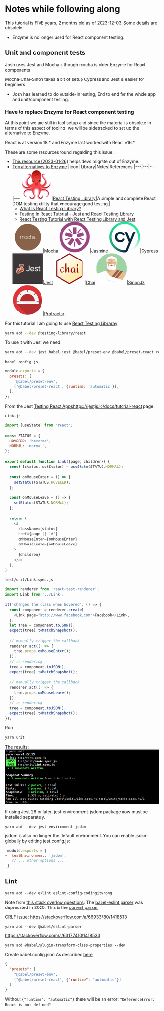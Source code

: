 # Notes while following along

This tutorial is FIVE years, 2 months old as of 2023-12-03. Some details are obsolete
- Enzyme is no longer used for React component testing.

## Unit and component tests
Josh uses Jest and Mocha although mocha is older
Enzyme for React components

Mocha-Chai-Sinon takes a bit of setup
Cypress and Jest is easier for beginners

- Josh has learned to do outside-in testing, End to end for the whole app and unit/component testing.

### Have to replace Enzyme for React component testing

At this point we are still in tool setup and since the material is obsolete in terms of this aspect of tooling,
we will be sidetracked to set up the alternative to Enzyme.

React is at version 18.* and Enzyme last worked with React v16.*

These are some resources found regarding this issue:
- [This resource (2023-01-26)](https://hackernoon.com/enzyme-is-dead-heres-how-you-can-migrate) helps devs migrate out of Enzyme.
- [Top alternatives to Enzyme](https://stackshare.io/enzyme/alternatives)
  |icon| Library|Notes|References
  |---|---|---|---
  ![](reacttestinglibrary.png)|[React Testing Library](https://github.com/testing-library/react-testing-library)|A simple and complete React DOM testing utility that encourage good testing.|<ul><li>[What Is React Testing Library?](https://www.youtube.com/watch?v=JKOwJUM4_RM)</li><li>[Testing In React Tutorial - Jest and React Testing Library](https://www.youtube.com/watch?v=JBSUgDxICg8)</li><li>[React Testing Tutorial with React Testing Library and Jest](https://www.youtube.com/watch?v=Flo268xRpV0)</li></ul>
  ![](mocha.png)|[Mocha](https://stackshare.io/mocha)
  ![](jasmine.png)|[Jasmine](https://stackshare.io/jasmine)
  ![](cypress.png)|[Cypress](https://stackshare.io/cypress)
  ![](jest.png)|[Jest](https://stackshare.io/jest)
  ![](chai.png)|[Chai](https://stackshare.io/chai)
  ![](sinonjs.png)|[SinonJS](https://stackshare.io/sinonjs)
  ![](protractor.png)|[Protractor](https://stackshare.io/protractor)

For this tutorial I am going to use [React Testing Libraray](https://testing-library.com/docs/react-testing-library/intro/)

```bash
yarn add --dev @testing-library/react
```

To use it with Jest we need:
```bash
yarn add --dev jest babel-jest @babel/preset-env @babel/preset-react react-test-renderer
```

`babel.config.js`
```js
module.exports = {
  presets: [
    '@babel/preset-env',
    ['@babel/preset-react', {runtime: 'automatic'}],
  ],
};
```

From the Jest [Testing React Apps]()https://jestjs.io/docs/tutorial-react page:

`Link.js`

```js
import {useState} from 'react';

const STATUS = {
  HOVERED: 'hovered',
  NORMAL: 'normal',
};

export default function Link({page, children}) {
  const [status, setStatus] = useState(STATUS.NORMAL);

  const onMouseEnter = () => {
    setStatus(STATUS.HOVERED);
  };

  const onMouseLeave = () => {
    setStatus(STATUS.NORMAL);
  };

  return (
    <a
      className={status}
      href={page || '#'}
      onMouseEnter={onMouseEnter}
      onMouseLeave={onMouseLeave}
    >
      {children}
    </a>
  );
}
```

`test/unit/Link.spec.js`

```js
import renderer from 'react-test-renderer';
import Link from '../Link';

it('changes the class when hovered', () => {
  const component = renderer.create(
    <Link page="http://www.facebook.com">Facebook</Link>,
  );
  let tree = component.toJSON();
  expect(tree).toMatchSnapshot();

  // manually trigger the callback
  renderer.act(() => {
    tree.props.onMouseEnter();
  });
  // re-rendering
  tree = component.toJSON();
  expect(tree).toMatchSnapshot();

  // manually trigger the callback
  renderer.act(() => {
    tree.props.onMouseLeave();
  });
  // re-rendering
  tree = component.toJSON();
  expect(tree).toMatchSnapshot();
});
```

Run
```bash
yarn unit
```

The results:
![yarn unit](./yarn_unit_output.png)

If using Jest 28 or later, jest-environment-jsdom package now must be installed separately.
```
yarn add --dev jest-environment-jsdom
```

jsdom is also no longer the default environment. You can enable jsdom globally by editing jest.config.js:

```js
 module.exports = {
+  testEnvironment: 'jsdom',
   // ... other options ...
 }
```

## Lint

```
yarn add --dev eslint eslint-config-codingitwrong
```

Note from [this stack overlow questions](https://stackoverflow.com/a/69557309/1418533):
The [babel-eslint parser](https://github.com/babel/babel-eslint) was deprecated in 2020.
This is the [current parser](https://github.com/babel/babel/tree/main/eslint/babel-eslint-parser)

CRLF issue: https://stackoverflow.com/a/66933780/1418533

```
yarn add --dev @babel/eslint-parser
```

https://stackoverflow.com/a/63177410/1418533

```
yarn add @babel/plugin-transform-class-properties --dev
```

Create babel.config.json As described [here](https://babeljs.io/docs/babel-preset-react)

```json
{
  "presets": [
    "@babel/preset-env",
    ["@babel/preset-react", {"runtime": "automatic"}]
  ]
}
```

Without `{"runtime": "automatic"}` there will be an error:  `"ReferenceError: React is not defined"`

